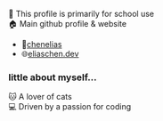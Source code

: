 🎒 This profile is primarily for school use\
🏠️ Main github profile & website 
- 📁[chenelias](https://github.com/chenelias)
- 🌐[eliaschen.dev](https://eliaschen.dev) 
### little about myself...
🐱 A lover of cats\
💻️ Driven by a passion for coding

